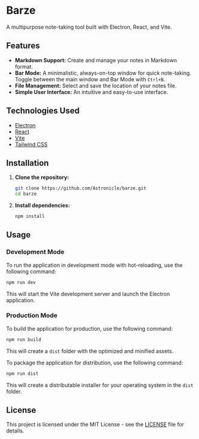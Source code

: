 # Barze

A multipurpose note-taking tool built with Electron, React, and Vite.

## Features

- **Markdown Support:** Create and manage your notes in Markdown format.
- **Bar Mode:** A minimalistic, always-on-top window for quick note-taking. Toggle between the main window and Bar Mode with `Ctrl+B`.
- **File Management:** Select and save the location of your notes file.
- **Simple User Interface:** An intuitive and easy-to-use interface.

## Technologies Used

- [Electron](https://www.electronjs.org/)
- [React](https://reactjs.org/)
- [Vite](https://vitejs.dev/)
- [Tailwind CSS](https://tailwindcss.com/)

## Installation

1.  **Clone the repository:**
    ```bash
    git clone https://github.com/Astronicle/barze.git
    cd barze
    ```
2.  **Install dependencies:**
    ```bash
    npm install
    ```

## Usage

### Development Mode

To run the application in development mode with hot-reloading, use the following command:

```bash
npm run dev
```

This will start the Vite development server and launch the Electron application.

### Production Mode

To build the application for production, use the following command:

```bash
npm run build
```

This will create a `dist` folder with the optimized and minified assets.

To package the application for distribution, use the following command:

```bash
npm run dist
```

This will create a distributable installer for your operating system in the `dist` folder.

## License

This project is licensed under the MIT License - see the [LICENSE](LICENSE) file for details.
